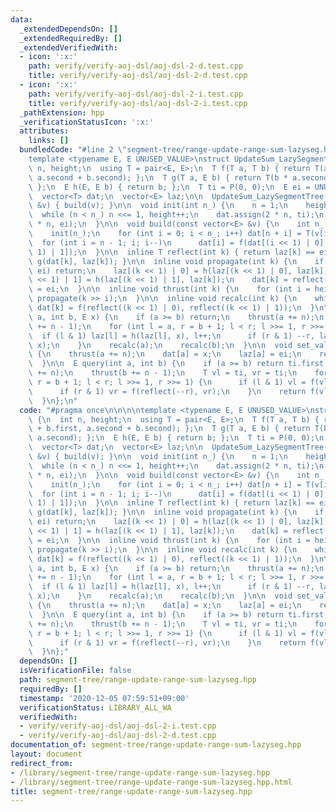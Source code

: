 ```yaml
---
data:
  _extendedDependsOn: []
  _extendedRequiredBy: []
  _extendedVerifiedWith:
  - icon: ':x:'
    path: verify/verify-aoj-dsl/aoj-dsl-2-d.test.cpp
    title: verify/verify-aoj-dsl/aoj-dsl-2-d.test.cpp
  - icon: ':x:'
    path: verify/verify-aoj-dsl/aoj-dsl-2-i.test.cpp
    title: verify/verify-aoj-dsl/aoj-dsl-2-i.test.cpp
  _pathExtension: hpp
  _verificationStatusIcon: ':x:'
  attributes:
    links: []
  bundledCode: "#line 2 \"segment-tree/range-update-range-sum-lazyseg.hpp\"\n\n\n\n\
    template <typename E, E UNUSED_VALUE>\nstruct UpdateSum_LazySegmentTree {\n  int\
    \ n, height;\n  using T = pair<E, E>;\n  T f(T a, T b) { return T(a.first + b.first,\
    \ a.second + b.second); };\n  T g(T a, E b) { return T(b * a.second, a.second);\
    \ };\n  E h(E, E b) { return b; };\n  T ti = P(0, 0);\n  E ei = UNUSED_VALUE;\n\
    \  vector<T> dat;\n  vector<E> laz;\n\n  UpdateSum_LazySegmentTree(const vector<E>\
    \ &v) { build(v); }\n\n  void init(int n_) {\n    n = 1;\n    height = 0;\n  \
    \  while (n < n_) n <<= 1, height++;\n    dat.assign(2 * n, ti);\n    laz.assign(2\
    \ * n, ei);\n  }\n\n  void build(const vector<E> &v) {\n    int n_ = v.size();\n\
    \    init(n_);\n    for (int i = 0; i < n_; i++) dat[n + i] = T(v[i], 1);\n  \
    \  for (int i = n - 1; i; i--)\n      dat[i] = f(dat[(i << 1) | 0], dat[(i <<\
    \ 1) | 1]);\n  }\n\n  inline T reflect(int k) { return laz[k] == ei ? dat[k] :\
    \ g(dat[k], laz[k]); }\n\n  inline void propagate(int k) {\n    if (laz[k] ==\
    \ ei) return;\n    laz[(k << 1) | 0] = h(laz[(k << 1) | 0], laz[k]);\n    laz[(k\
    \ << 1) | 1] = h(laz[(k << 1) | 1], laz[k]);\n    dat[k] = reflect(k);\n    laz[k]\
    \ = ei;\n  }\n\n  inline void thrust(int k) {\n    for (int i = height; i; i--)\
    \ propagate(k >> i);\n  }\n\n  inline void recalc(int k) {\n    while (k >>= 1)\
    \ dat[k] = f(reflect((k << 1) | 0), reflect((k << 1) | 1));\n  }\n\n  void update(int\
    \ a, int b, E x) {\n    if (a >= b) return;\n    thrust(a += n);\n    thrust(b\
    \ += n - 1);\n    for (int l = a, r = b + 1; l < r; l >>= 1, r >>= 1) {\n    \
    \  if (l & 1) laz[l] = h(laz[l], x), l++;\n      if (r & 1) --r, laz[r] = h(laz[r],\
    \ x);\n    }\n    recalc(a);\n    recalc(b);\n  }\n\n  void set_val(int a, T x)\
    \ {\n    thrust(a += n);\n    dat[a] = x;\n    laz[a] = ei;\n    recalc(a);\n\
    \  }\n\n  E query(int a, int b) {\n    if (a >= b) return ti.first;\n    thrust(a\
    \ += n);\n    thrust(b += n - 1);\n    T vl = ti, vr = ti;\n    for (int l = a,\
    \ r = b + 1; l < r; l >>= 1, r >>= 1) {\n      if (l & 1) vl = f(vl, reflect(l++));\n\
    \      if (r & 1) vr = f(reflect(--r), vr);\n    }\n    return f(vl, vr).first;\n\
    \  }\n};\n"
  code: "#pragma once\n\n\n\ntemplate <typename E, E UNUSED_VALUE>\nstruct UpdateSum_LazySegmentTree\
    \ {\n  int n, height;\n  using T = pair<E, E>;\n  T f(T a, T b) { return T(a.first\
    \ + b.first, a.second + b.second); };\n  T g(T a, E b) { return T(b * a.second,\
    \ a.second); };\n  E h(E, E b) { return b; };\n  T ti = P(0, 0);\n  E ei = UNUSED_VALUE;\n\
    \  vector<T> dat;\n  vector<E> laz;\n\n  UpdateSum_LazySegmentTree(const vector<E>\
    \ &v) { build(v); }\n\n  void init(int n_) {\n    n = 1;\n    height = 0;\n  \
    \  while (n < n_) n <<= 1, height++;\n    dat.assign(2 * n, ti);\n    laz.assign(2\
    \ * n, ei);\n  }\n\n  void build(const vector<E> &v) {\n    int n_ = v.size();\n\
    \    init(n_);\n    for (int i = 0; i < n_; i++) dat[n + i] = T(v[i], 1);\n  \
    \  for (int i = n - 1; i; i--)\n      dat[i] = f(dat[(i << 1) | 0], dat[(i <<\
    \ 1) | 1]);\n  }\n\n  inline T reflect(int k) { return laz[k] == ei ? dat[k] :\
    \ g(dat[k], laz[k]); }\n\n  inline void propagate(int k) {\n    if (laz[k] ==\
    \ ei) return;\n    laz[(k << 1) | 0] = h(laz[(k << 1) | 0], laz[k]);\n    laz[(k\
    \ << 1) | 1] = h(laz[(k << 1) | 1], laz[k]);\n    dat[k] = reflect(k);\n    laz[k]\
    \ = ei;\n  }\n\n  inline void thrust(int k) {\n    for (int i = height; i; i--)\
    \ propagate(k >> i);\n  }\n\n  inline void recalc(int k) {\n    while (k >>= 1)\
    \ dat[k] = f(reflect((k << 1) | 0), reflect((k << 1) | 1));\n  }\n\n  void update(int\
    \ a, int b, E x) {\n    if (a >= b) return;\n    thrust(a += n);\n    thrust(b\
    \ += n - 1);\n    for (int l = a, r = b + 1; l < r; l >>= 1, r >>= 1) {\n    \
    \  if (l & 1) laz[l] = h(laz[l], x), l++;\n      if (r & 1) --r, laz[r] = h(laz[r],\
    \ x);\n    }\n    recalc(a);\n    recalc(b);\n  }\n\n  void set_val(int a, T x)\
    \ {\n    thrust(a += n);\n    dat[a] = x;\n    laz[a] = ei;\n    recalc(a);\n\
    \  }\n\n  E query(int a, int b) {\n    if (a >= b) return ti.first;\n    thrust(a\
    \ += n);\n    thrust(b += n - 1);\n    T vl = ti, vr = ti;\n    for (int l = a,\
    \ r = b + 1; l < r; l >>= 1, r >>= 1) {\n      if (l & 1) vl = f(vl, reflect(l++));\n\
    \      if (r & 1) vr = f(reflect(--r), vr);\n    }\n    return f(vl, vr).first;\n\
    \  }\n};"
  dependsOn: []
  isVerificationFile: false
  path: segment-tree/range-update-range-sum-lazyseg.hpp
  requiredBy: []
  timestamp: '2020-12-05 07:59:51+09:00'
  verificationStatus: LIBRARY_ALL_WA
  verifiedWith:
  - verify/verify-aoj-dsl/aoj-dsl-2-i.test.cpp
  - verify/verify-aoj-dsl/aoj-dsl-2-d.test.cpp
documentation_of: segment-tree/range-update-range-sum-lazyseg.hpp
layout: document
redirect_from:
- /library/segment-tree/range-update-range-sum-lazyseg.hpp
- /library/segment-tree/range-update-range-sum-lazyseg.hpp.html
title: segment-tree/range-update-range-sum-lazyseg.hpp
---
```

